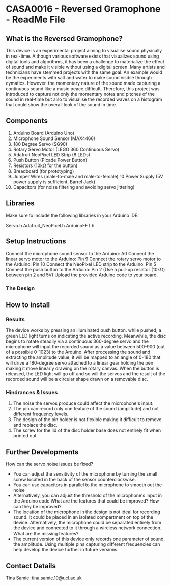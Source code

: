# CASA0016 - Reversed Gramophone - ReadMe File 

## What is the Reversed Gramophone?

This device is an experimental project aiming to visualise sound physically in real-time. Although various software exists that visualizes sound using digital tools and algorithms, it has been a challenge to materialize the effect of sound and make it visible without using a digital screen. Many artists and technicians have stemmed projects with the same goal. An example would be the experiments with salt and water to make sound visible through cymatics. However, the momentary nature of the sound made capturing a continuous sound like a music peace difficult. Therefore, this project was introduced to capture not only the momentary notes and pitches of the sound in real-time but also to visualise the recorded waves on a histogram that could show the overall look of the sound in time. 

## Components

1. Arduino Board (Arduino Uno)
2. Microphone Sound Sensor (MAX4466)
3. 180 Degree Servo (SG90)
4. Rotary Servo Motor (LEGO 360 Continuous Servo)
5. Adafruit NeoPixel LED Strip (8 LEDs)
6. Push Button (Picade Power Button)
7. Resistors (10kΩ for the button)
8. Breadboard (for prototyping)
9. Jumper Wires (male-to-male and male-to-female)
10 Power Supply (5V power supply is sufficient, Barrel Jack)
11. Capacitors (for noise filtering and avoiding servo jittering)

## Libraries
Make sure to include the following libraries in your Arduino IDE:

Servo.h
Adafruit_NeoPixel.h
ArduinoFFT.h

## Setup Instructions
Connect the microphone sound sensor to the Arduino: A0
Connect the linear servo motor to the Arduino: Pin 9
Connect the rotary servo motor to the Arduino: Pin 10
Connect the NeoPixel LED strip to the Arduino: Pin 5
Connect the push button to the Arduino: Pin 2 (Use a pull-up resistor (10kΩ) between pin 2 and 5V)
Upload the provided Arduino code to your board.

### The Design 

## How to install

### Results

The device works by pressing an illuminated push button. while pushed, a green LED light turns on indicating the active recording. Meanwhile, the disc begins to rotate steadily via a continuous 360-degree servo and the microphone will input the recorded sound as a value between 500-900 (out of a possible 0-1023) to the Arduino. After processing the sound and extracting the amplitude value, it will be mapped to an angle of 0-180 that will drive a 180-degree servo attached to a linear gear holding the pen making it move linearly drawing on the rotary canvas. When the button is released, the LED light will go off and so will the servos and the result of the recorded sound will be a circular shape drawn on a removable disc. 

### Hindrances & Issues

1. The noise the servos produce could affect the microphone's input. 
2. The pin can record only one feature of the sound (amplitude) and not different frequency levels.
3. The design of the pin holder is not flexible making it difficult to remove and replace the disc.
4. The screw for the lid of the disc holder base does not entirely fit when printed out. 

## Further Developments
How can the servo noise issues be fixed? 
  - You can adjust the sensitivity of the microphone by turning the small screw located in the back of the sensor counterclockwise.
  - You can use capacitors in parallel to the microphone to smooth out the noise
  - Alternatively, you can adjust the threshold of the microphone's input in the Arduino code
What are the features that could be improved? How can they be improved?
  - The location of the microphone in the design is not ideal for recording sound. It could be placed in an isolated compartment on top of the device. Alternatively, the microphone could be separated entirely from the device and connected to it through a wireless network connection. 
What are the missing features?
  - The current version of this device only records one parameter of sound, the amplitude. Using multiple pins capturing different frequencies can help develop the device further in future versions.


##  Contact Details

Tina Samie: tina.samie.19@ucl.ac.uk
